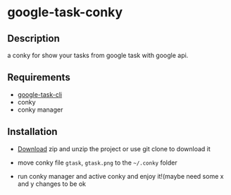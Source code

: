 # google-task-conky

## Description

 a conky for show your tasks from google task with google api.

## Requirements

* [google-task-cli](https://github.com/yankuangshi/google-task-cli)
* conky
* conky manager

## Installation


* [Download](https://github.com/biomanw/gTask-conky/archive/master.zip) zip and unzip the project or use git clone to download it 

* move conky file `gtask`, `gtask.png` to the `~/.conky` folder

* run conky manager and active conky and enjoy it!(maybe need some x and y changes to be ok

  
